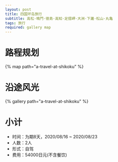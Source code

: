 ```yaml
---
layout: post
title: 四国环岛旅行
subtitle: 高松·鳴門·徳島·高知·足摺岬·大洲·下灘·松山·丸亀
tags: 旅行
required: gallery map
---
```


# 路程规划

{% map path="a-travel-at-shikoku" %}

# 沿途风光

{% gallery path="a-travel-at-shikoku" %}

# 小计

- 时间：为期8天，2020/08/16 ~ 2020/08/23
- 人数：2人
- 形式：自驾
- 费用：54000日元(不含餐饮)
